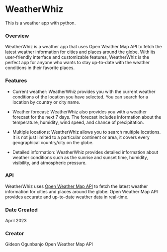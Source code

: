 # WeatherWhiz
This is a weather app with python.
### Overview
WeatherWhiz is a weather app that uses Open Weather Map API to fetch the latest weather information for cities and places around the globe. With its user-friendly interface and customizable features, WeatherWhiz is the perfect app for anyone who wants to stay up-to-date with the weather conditions in their favorite places.

### Features
- Current weather: WeatherWhiz provides you with the current weather conditions of the location you have selected. You can search for a location by country or city name.

- Weather forecast: WeatherWhiz also provides you with a weather forecast for the next 7 days. The forecast includes information about the temperature, humidity, wind speed, and chance of precipitation.

- Multiple locations: WeatherWhiz allows you to search multiple locations. It is not just limited to a particular continent or area, it covers every geographical country/city on the globe.
- Detailed information: WeatherWhiz provides detailed information about weather conditions such as the sunrise and sunset time, humidity, visibility, and atmospheric pressure.

### API
WeatherWhiz uses [Open Weather Map API](https://openweathermap.org/api) to fetch the latest weather information for cities and places around the globe. Open Weather Map API provides accurate and up-to-date weather data in real-time.

### Date Created
April 2023

### Creator
Gideon Ogunbanjo
Open Weather Map API